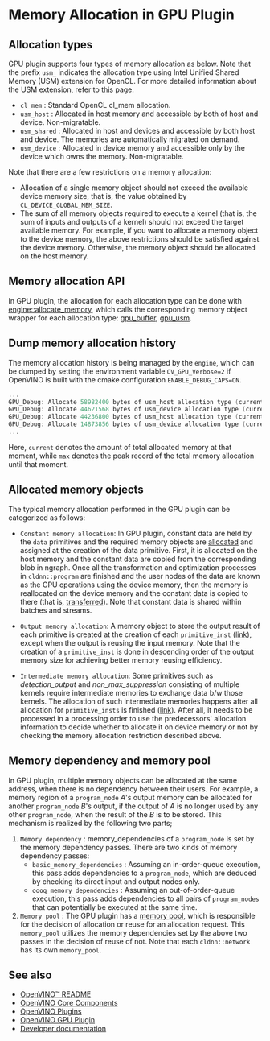# Memory Allocation in GPU Plugin

## Allocation types

GPU plugin supports four types of memory allocation as below. Note that the prefix `usm_` indicates the allocation type using Intel Unified Shared Memory (USM) extension for OpenCL. For more detailed information about the USM extension, refer to [this](https://www.khronos.org/registry/OpenCL/extensions/intel/cl_intel_unified_shared_memory.html) page.
* `cl_mem` : Standard OpenCL cl_mem allocation.
* `usm_host` : Allocated in host memory and accessible by both of host and device. Non-migratable.
* `usm_shared` : Allocated in host and devices and accessible by both host and device. The memories are automatically migrated on demand.
* `usm_device` : Allocated in device memory and accessible only by the device which owns the memory. Non-migratable.

Note that there are a few restrictions on a memory allocation:

* Allocation of a single memory object should not exceed the available device memory size, that is, the value obtained by `CL_DEVICE_GLOBAL_MEM_SIZE`.
* The sum of all memory objects required to execute a kernel (that is, the sum of inputs and outputs of a kernel) should not exceed the target available memory. For example, if you want to allocate a memory object to the device memory, the above restrictions should be satisfied against the device memory. Otherwise, the memory object should be allocated on the host memory.

## Memory allocation API

In GPU plugin, the allocation for each allocation type can be done with [engine::allocate_memory](https://github.com/openvinotoolkit/openvino/blob/de47a3b4a4ba1f8464b85a665c4d58403e0d16b8/src/plugins/intel_gpu/include/intel_gpu/runtime/engine.hpp#L51), which
calls the corresponding memory object wrapper for each allocation type: [gpu_buffer](https://github.com/openvinotoolkit/openvino/blob/de47a3b4a4ba1f8464b85a665c4d58403e0d16b8/src/plugins/intel_gpu/src/runtime/ocl/ocl_memory.cpp#L35), [gpu_usm](https://github.com/openvinotoolkit/openvino/blob/de47a3b4a4ba1f8464b85a665c4d58403e0d16b8/src/plugins/intel_gpu/src/runtime/ocl/ocl_memory.cpp#L291).

## Dump memory allocation history

The memory allocation history is being managed by the `engine`, which can be dumped by setting the environment variable `OV_GPU_Verbose=2` if OpenVINO is built with the cmake configuration `ENABLE_DEBUG_CAPS=ON`.
```cpp
...
GPU_Debug: Allocate 58982400 bytes of usm_host allocation type (current=117969612; max=117969612)
GPU_Debug: Allocate 44621568 bytes of usm_device allocation type (current=44626380; max=44626380)
GPU_Debug: Allocate 44236800 bytes of usm_host allocation type (current=162206412; max=162206412)
GPU_Debug: Allocate 14873856 bytes of usm_device allocation type (current=59500236; max=59500236)
...
```
Here, `current` denotes the amount of total allocated memory at that moment, while `max` denotes the peak record of the total memory allocation until that moment.

## Allocated memory objects

The typical memory allocation performed in the GPU plugin can be categorized as follows:
* `Constant memory allocation`: In GPU plugin, constant data are held by the `data` primitives and the required memory objects are [allocated](https://github.com/openvinotoolkit/openvino/blob/de47a3b4a4ba1f8464b85a665c4d58403e0d16b8/src/plugins/intel_gpu/src/plugin/ops/constant.cpp#L181) and assigned at the creation of the data primitive. First, it is allocated on the host memory and the constant data are copied from the corresponding blob in ngraph. Once all the transformation and optimization processes in `cldnn::program` are finished and the user nodes of the data are known as the GPU operations using the device memory, then the memory is reallocated on the device memory and the constant data is copied to there (that is, [transferred](https://github.com/openvinotoolkit/openvino/blob/de47a3b4a4ba1f8464b85a665c4d58403e0d16b8/src/plugins/intel_gpu/src/graph/program.cpp#L457)). Note that constant data is shared within batches and streams.
* `Output memory allocation`: A memory object to store the output result of each primitive is created at the creation of each `primitive_inst` ([link](https://github.com/openvinotoolkit/openvino/blob/de47a3b4a4ba1f8464b85a665c4d58403e0d16b8/src/plugins/intel_gpu/src/graph/primitive_inst.cpp#L263)), except when the output is reusing the input memory. Note that the creation of a `primitive_inst` is done in descending order of the output memory size for achieving better memory reusing efficiency.

* `Intermediate memory allocation`: Some primitives such as _detection_output_ and _non_max_suppression_ consisting of multiple kernels require intermediate memories to exchange data b/w those kernels. The allocation of such intermediate memories happens after all allocation for `primitive_insts` is finished ([link](https://github.com/openvinotoolkit/openvino/blob/4c01d6c50c6d314373dffd2a8ddbc294011b2508/src/plugins/intel_gpu/src/graph/network.cpp#L592)). After all, it needs to be processed in a processing order to use the predecessors' allocation information to decide whether to allocate it on device memory or not by checking the memory allocation restriction described above.

## Memory dependency and memory pool

In GPU plugin, multiple memory objects can be allocated at the same address, when there is no dependency between their users. For example, a memory region of a `program_node` _A_'s output memory can be allocated for another `program_node` _B_'s output, if the output of _A_ is no longer used by any other `program_node`, when the result of the _B_ is to be stored. This mechanism is realized by the following two parts;
1. `Memory dependency` : memory_dependencies of a `program_node` is set by the memory dependency passes. There are two kinds of memory dependency passes:
    * `basic_memory_dependencies` : Assuming an in-order-queue execution, this pass adds dependencies to a `program_node`, which are deduced by checking its direct input and output nodes only.
    * `oooq_memory_dependencies` : Assuming an out-of-order-queue execution, this pass adds dependencies to all pairs of `program_nodes` that can potentially be executed at the same time.
2. `Memory pool` : The GPU plugin has a [memory pool](https://github.com/openvinotoolkit/openvino/blob/de47a3b4a4ba1f8464b85a665c4d58403e0d16b8/src/plugins/intel_gpu/include/intel_gpu/runtime/memory_pool.hpp), which is responsible for the decision of allocation or reuse for an allocation request. This `memory_pool` utilizes the memory dependencies set by the above two passes in the decision of reuse of not. Note that each `cldnn::network` has its own `memory_pool`.

## See also

 * [OpenVINO™ README](../../../../README.md)
 * [OpenVINO Core Components](../../../README.md)
 * [OpenVINO Plugins](../../README.md)
 * [OpenVINO GPU Plugin](../README.md)
 * [Developer documentation](../../../../docs/dev/index.md)
